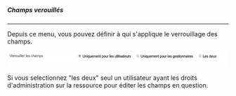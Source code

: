 ##### Champs verouillés

---

Depuis ce menu, vous pouvez définir à qui s'applique le verrouillage des champs.

![](images/clacoform-fig62.png)

Si vous selectionnez "les deux" seul un utilisateur ayant les droits d'administration sur la ressource pour éditer les champs en question. 



